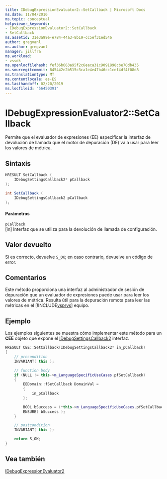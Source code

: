 ```yaml
---
title: IDebugExpressionEvaluator2::SetCallback | Microsoft Docs
ms.date: 11/04/2016
ms.topic: conceptual
helpviewer_keywords:
- IDebugExpressionEvaluator2::SetCallback
- SetCallback
ms.assetid: 31e3a99e-e784-44a3-8b19-cc5ef31ed546
author: gregvanl
ms.author: gregvanl
manager: jillfra
ms.workload:
- vssdk
ms.openlocfilehash: fef36b663a95f2c6eaca31c9091898cbe70db435
ms.sourcegitcommit: 845442e2b515c3ca1e4e47b46cc1cef4df4f08d8
ms.translationtype: MT
ms.contentlocale: es-ES
ms.lasthandoff: 02/20/2019
ms.locfileid: "56450391"
---
```

# <a name="idebugexpressionevaluator2setcallback"></a>IDebugExpressionEvaluator2::SetCallback
Permite que el evaluador de expresiones (EE) especificar la interfaz de devolución de llamada que el motor de depuración (DE) va a usar para leer los valores de métrica.

## <a name="syntax"></a>Sintaxis

```cpp
HRESULT SetCallback (
    IDebugSettingsCallback2* pCallback
);
```

```csharp
int SetCallback (
    IDebugSettingsCallback2 pCallback
);
```

#### <a name="parameters"></a>Parámetros
`pCallback`  
[in] Interfaz que se utiliza para la devolución de llamada de configuración.

## <a name="return-value"></a>Valor devuelto
Si es correcto, devuelve `S_OK`; en caso contrario, devuelve un código de error.

## <a name="remarks"></a>Comentarios
Este método proporciona una interfaz al administrador de sesión de depuración que un evaluador de expresiones puede usar para leer los valores de métrica. Resulta útil para la depuración remota para leer las métricas en el [!INCLUDE[vsprvs](../../../code-quality/includes/vsprvs_md.md)] equipo.

## <a name="example"></a>Ejemplo
Los ejemplos siguientes se muestra cómo implementar este método para un **CEE** objeto que expone el [IDebugSettingsCallback2](../../../extensibility/debugger/reference/idebugsettingscallback2.md) interfaz.

```cpp
HRESULT CEE::SetCallback(IDebugSettingsCallback2* in_pCallback)
{
    // precondition
    INVARIANT( this );

    // function body
    if (NULL != this->m_LanguageSpecificUseCases.pfSetCallback)
    {
        EEDomain::fSetCallback DomainVal =
        {
            in_pCallback
        };

        BOOL bSuccess = (*this->m_LanguageSpecificUseCases.pfSetCallback)(DomainVal);
        ENSURE( bSuccess );
    }

    // postcondition
    INVARIANT( this );

    return S_OK;
}
```

## <a name="see-also"></a>Vea también
[IDebugExpressionEvaluator2](../../../extensibility/debugger/reference/idebugexpressionevaluator2.md)
